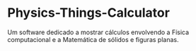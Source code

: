 # Physics-Things-Calculator
Um software dedicado a mostrar cálculos envolvendo a Física computacional e a Matemática de sólidos e figuras planas.
